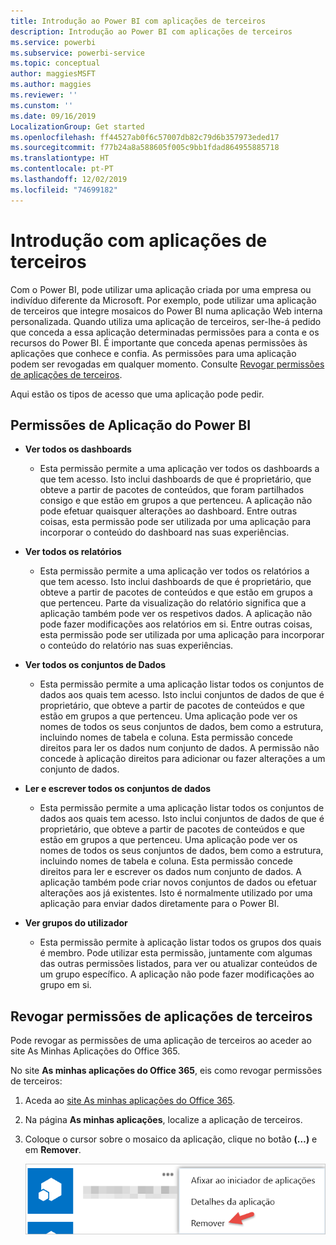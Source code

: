 ```yaml
---
title: Introdução ao Power BI com aplicações de terceiros
description: Introdução ao Power BI com aplicações de terceiros
ms.service: powerbi
ms.subservice: powerbi-service
ms.topic: conceptual
author: maggiesMSFT
ms.author: maggies
ms.reviewer: ''
ms.cunstom: ''
ms.date: 09/16/2019
LocalizationGroup: Get started
ms.openlocfilehash: ff44527ab0f6c57007db82c79d6b357973eded17
ms.sourcegitcommit: f77b24a8a588605f005c9bb1fdad864955885718
ms.translationtype: HT
ms.contentlocale: pt-PT
ms.lasthandoff: 12/02/2019
ms.locfileid: "74699182"
---
```

# <a name="get-started-with-third-party-apps"></a>Introdução com aplicações de terceiros

Com o Power BI, pode utilizar uma aplicação criada por uma empresa ou indivíduo diferente da Microsoft. Por exemplo, pode utilizar uma aplicação de terceiros que integre mosaicos do Power BI numa aplicação Web interna personalizada. Quando utiliza uma aplicação de terceiros, ser-lhe-á pedido que conceda a essa aplicação determinadas permissões para a conta e os recursos do Power BI. É importante que conceda apenas permissões às aplicações que conhece e confia. As permissões para uma aplicação podem ser revogadas em qualquer momento. Consulte [Revogar permissões de aplicações de terceiros](#revoke).

Aqui estão os tipos de acesso que uma aplicação pode pedir.

## <a name="power-bi-app-permissions"></a>Permissões de Aplicação do Power BI

* **Ver todos os dashboards**
  
  * Esta permissão permite a uma aplicação ver todos os dashboards a que tem acesso. Isto inclui dashboards de que é proprietário, que obteve a partir de pacotes de conteúdos, que foram partilhados consigo e que estão em grupos a que pertenceu. A aplicação não pode efetuar quaisquer alterações ao dashboard. Entre outras coisas, esta permissão pode ser utilizada por uma aplicação para incorporar o conteúdo do dashboard nas suas experiências.

* **Ver todos os relatórios**
  
  * Esta permissão permite a uma aplicação ver todos os relatórios a que tem acesso. Isto inclui dashboards de que é proprietário, que obteve a partir de pacotes de conteúdos e que estão em grupos a que pertenceu. Parte da visualização do relatório significa que a aplicação também pode ver os respetivos dados. A aplicação não pode fazer modificações aos relatórios em si. Entre outras coisas, esta permissão pode ser utilizada por uma aplicação para incorporar o conteúdo do relatório nas suas experiências.

* **Ver todos os conjuntos de Dados**
  
  * Esta permissão permite a uma aplicação listar todos os conjuntos de dados aos quais tem acesso. Isto inclui conjuntos de dados de que é proprietário, que obteve a partir de pacotes de conteúdos e que estão em grupos a que pertenceu. Uma aplicação pode ver os nomes de todos os seus conjuntos de dados, bem como a estrutura, incluindo nomes de tabela e coluna. Esta permissão concede direitos para ler os dados num conjunto de dados. A permissão não concede à aplicação direitos para adicionar ou fazer alterações a um conjunto de dados.
* **Ler e escrever todos os conjuntos de dados**
  
  * Esta permissão permite a uma aplicação listar todos os conjuntos de dados aos quais tem acesso. Isto inclui conjuntos de dados de que é proprietário, que obteve a partir de pacotes de conteúdos e que estão em grupos a que pertenceu. Uma aplicação pode ver os nomes de todos os seus conjuntos de dados, bem como a estrutura, incluindo nomes de tabela e coluna. Esta permissão concede direitos para ler e escrever os dados num conjunto de dados. A aplicação também pode criar novos conjuntos de dados ou efetuar alterações aos já existentes. Isto é normalmente utilizado por uma aplicação para enviar dados diretamente para o Power BI.

* **Ver grupos do utilizador**
  
  * Esta permissão permite à aplicação listar todos os grupos dos quais é membro. Pode utilizar esta permissão, juntamente com algumas das outras permissões listados, para ver ou atualizar conteúdos de um grupo específico. A aplicação não pode fazer modificações ao grupo em si.

<a name="revoke"/>

## <a name="revoke-third-party-app-permissions"></a>Revogar permissões de aplicações de terceiros

Pode revogar as permissões de uma aplicação de terceiros ao aceder ao site As Minhas Aplicações do Office 365.

No site **As minhas aplicações do Office 365**, eis como revogar permissões de terceiros:

1. Aceda ao [site As minhas aplicações do Office 365](https://portal.office.com/myapps).

2. Na página **As minhas aplicações**, localize a aplicação de terceiros.

3. Coloque o cursor sobre o mosaico da aplicação, clique no botão **(…)**  e em **Remover**.

   ![Remover](media/service-power-bi-get-started-third-party-apps/remove.png)